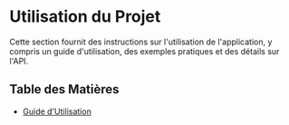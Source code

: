 # Utilisation du Projet

Cette section fournit des instructions sur l'utilisation de l'application, y compris un guide d'utilisation, des exemples pratiques et des détails sur l'API.

## Table des Matières

- [Guide d'Utilisation](./GuideUtilisation.md)
